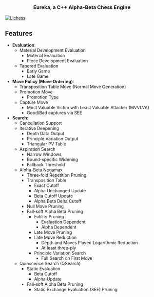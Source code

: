 <h3 align="center">
	Eureka, a C++ Alpha-Beta Chess Engine
</h3>
<a href="https://lichess.org/@/EurekaEngine">
<img
        alt="Lichess"
        src="https://img.shields.io/badge/Play%20on%20LICHESS-v1.0.0-blue?logo=lichess&style=for-the-badge"
>
</a>

## Features
* **Evaluation:**
  * Material Development Evaluation
    * Material Evaluation
    * Piece Development Evaluation
  * Tapered Evaluation
    * Early Game
    * Late Game
* **Move Policy (Move Ordering)**:
  * Transposition Table Move (Normal Move Generation)
  * Promotion Move
    * Promotion Type
  * Capture Move
    * Most Valuable Victim with Least Valuable Attacker (MVVLVA)
    * Good/Bad captures via SEE
* **Search:**
  * Cancellation Support
  * Iterative Deepening
    * Depth Data Output
    * Principle Variation Output
    * Triangular PV Table
  * Aspiration Search
    * Narrow Windows
    * Bound-specific Widening
    * Fallback Threshold
  * Alpha-Beta Negamax
    * Three-fold Repetition Pruning
    * Transposition Table
      * Exact Cutoff
      * Alpha Unchanged Update
      * Beta Cutoff Update
      * Alpha Beta Delta Cutoff
    * Null Move Pruning
    * Fail-soft Alpha Beta Pruning
      * Futility Pruning
        * Evaluation Dependent
        * Alpha Dependent
      * Late Move Pruning
      * Late Move Reduction
        * Depth and Moves Played Logarithmic Reduction
        * At least three-ply
      * Principle Variation Search
        * Full Search on First Move
  * Quiescence Search (QSearch)
    * Static Evaluation
      * Beta Cutoff
      * Alpha Update
    * Fail-soft Alpha Beta Pruning
      * Static Exchange Evaluation (SEE) Pruning
